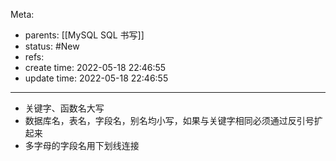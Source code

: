 Meta:

- parents: [[MySQL SQL 书写]]
- status: #New 
- refs: 
- create time: 2022-05-18 22:46:55
- update time:  2022-05-18 22:46:55

---

- 关键字、函数名大写
- 数据库名，表名，字段名，别名均小写，如果与关键字相同必须通过反引号扩起来
- 多字母的字段名用下划线连接